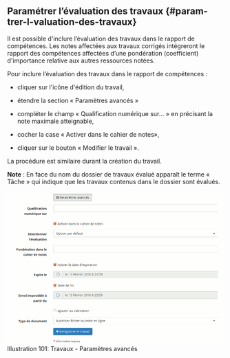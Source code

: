 ## Paramétrer l’évaluation des travaux {#param-trer-l-valuation-des-travaux}

Il est possible d&#039;inclure l’évaluation des travaux dans le rapport de compétences. Les notes affectées aux travaux corrigés intégreront le rapport des compétences affectées d’une pondération (coefficient) d&#039;importance relative aux autres ressources notées.

Pour inclure l’évaluation des travaux dans le rapport de compétences :

*   cliquer sur l&#039;icône d&#039;édition du travail,

*   étendre la section « Paramètres avancés »

*   compléter le champ « Qualification numérique sur... » en précisant la note maximale atteignable,

*   cocher la case « Activer dans le cahier de notes»,

*   cliquer sur le bouton « Modifier le travail ».

La procédure est similaire durant la création du travail.

**Note** : En face du nom du dossier de travaux évalué apparaît le terme « Tâche » qui indique que les travaux contenus dans le dossier sont évalués.

![](../assets/image161.png)Illustration 101: Travaux - Paramètres avancés